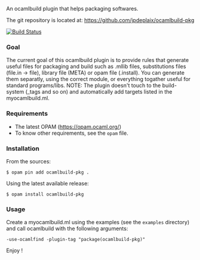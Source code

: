 An ocamlbuild plugin that helps packaging softwares.

The git repository is located at: https://github.com/jpdeplaix/ocamlbuild-pkg

[![Build Status](https://travis-ci.org/jpdeplaix/ocamlbuild-pkg.png?branch=master)](https://travis-ci.org/jpdeplaix/ocamlbuild-pkg)

### Goal

The current goal of this ocamlbuild plugin is to provide rules that generate
useful files for packaging and build such as .mllib files, substitutions files
(file.in -> file), library file (META) or opam file (.install).
You can generate them separatly, using the correct module, or everything
togather useful for standard programs/libs.
NOTE: The plugin doesn't touch to the build-system (\_tags and so on)
and automatically add targets listed in the myocamlbuild.ml.

### Requirements

* The latest OPAM (https://opam.ocaml.org/)
* To know other requirements, see the `opam` file.

### Installation

From the sources:
```
$ opam pin add ocamlbuild-pkg .
```

Using the latest available release:
```
$ opam install ocamlbuild-pkg
```

### Usage

Create a myocamlbuild.ml using the examples (see the `examples` directory) and
call ocamlbuild with the following arguments:
```
-use-ocamlfind -plugin-tag "package(ocamlbuild-pkg)"
```


Enjoy !
